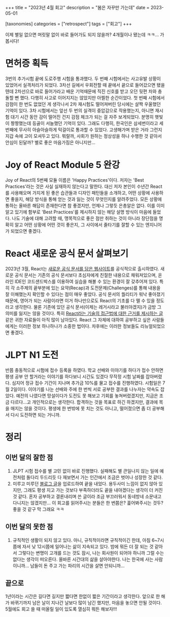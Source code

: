 +++
title = "2023년 4월 회고"
description = "봄은 자꾸만 가는데"
date = 2023-05-01

[taxonomies]
categories = ["retrospect"]
tags = ["회고"]
+++

이제 별일 없으면 머릿말 없이 바로 들어가도 되지 않을까? 4개월이나 됐는데 ㅋㅋ... 가봅시다!

# 면허증 획득
3번의 추가시험 끝에 도로주행 시험을 통과했다. 두 번째 시험에서는 사고유발 상황이 있었어서 실격처리가 되었다. 3차선 길에서 우회전할 때 끝에서 끝으로 들어갔으면 됐을텐데 2차선으로 바로 들어가라고 배운 기억때문에 직진 신호를 받고 오던 뒷편 차와 충돌할 뻔 했다. 다행히 사고로 이어지지는 않았지만 아찔한 순간이었다. 첫 번째 시험에서 감점이 한 번도 없었던 게 생각나서 2차 재시험도 떨어져버린 당시에는 살짝 우울했던 기억이 있다. 3차 시험에서는 앞선 두 번의 실격이 중압감으로 작용했는지, 아니면 재시험 대기 시간 동안 감이 떨어진 건지 감점 체크가 되는 걸 자주 보게되었다. 분명히 햇빛이 짱짱했는데 등골이 서늘했던 기억이 있다. 그래도 다행히, 한국인은 삼세번이라고 세 번째에 무사히 아슬아슬하게 턱걸이로 통과할 수 있었다. 고생해가며 받은 거라 그런지 지갑 속에 고이 모셔두고 있다. 뭐랄까, 사회가 원하는 정상성을 하나 수행한 것 같아서 안심이 된달까? 별로 좋은 마음가짐은 아니지만...

# Joy of React Module 5 완강
Joy of React의 5번째 모듈 이름은 'Happy Practices'이다. 저자는 'Best Practices'라는 것은 사실 실재하지 않는다고 말한다. 대신 저자 본인이 수년간 React를 사용해오며 가지게 된 좋은 습관들과 디자인 패턴들을 소개하고, 어떤 상황에 사용하면 좋을지, 해당 방식을 통해 얻는 것과 잃는 것이 무엇인지를 알려주었다. 모든 상황에 통하는 올바른 해답이 존재한다면 참 좋겠지만, 언제나 그렇듯 은총알은 없다. 이를 이미 알고 있기에 함부로 'Best Practices'를 제시하지 않는 해당 설명 방식이 마음에 들었다. 나도 기술에 대해 고려할 때, 맹목적으로 좋은 점만 취하는 것이 아니라 장단점을 명확히 알고 어떤 상황에 어떤 것이 좋은지, 그 사이에서 줄타기를 잘할 수 있는 엔지니어가 되었으면 좋겠다.

# React 새로운 공식 문서 살펴보기
2023년 3월, React는 [새로운 공식 문서를 담은 웹사이트](https://react.dev/)를 공식적으로 출시하였다. 새로운 공식 문서는 기존의 공식 문서보다 초심자에게 친절한 내용으로 채워져있으며, 온라인 IDE인 코드샌드박스를 이용하여 실습을 해볼 수 있는 환경이 잘 갖추어져 있다. 특히 각 소주제의 끝부분에 있는 요약(Recap)과 도전문제(Challenges)를 통해 내용을 잘 이해했는지 확인할 수 있다는 점이 매우 좋았다. 공식 문서의 퀄리티가 워낙 좋아졌기 때문에, 영어가 되는 사람이라면 이거 하나만으로도 React의 기초를 다 뗄 수 있을 정도라고 생각한다. 물론 기존에 있던 공식 문서(이제는 레거시라고 불러야겠지)가 금방 그 의미를 잃지는 않을 것이다. 특히 [React라는 기술의 접근법에 대한 근거를 제시하는 글](https://legacy.reactjs.org/docs/reconciliation.html#motivation) 같은 귀한 자료들이 아직 많이 남아있다. React 그 자체에 대하여 공부하고 싶은 사람들에게는 이러한 정보 하나하나가 소중한 법이다. 차후에는 이러한 정보들도 리뉴얼되었으면 좋겠다.

# JLPT N1 도전
반쯤 충동적으로 시험에 접수 등록을 하였다. 학교 선배와 이야기를 하다가 접수 안하면 평생 공부 안 할거라는 이야기를 하다보니 시간도 있겠다 무작정 시험 날짜를 잡아버렸다. 심지어 정규 접수 기간이 지나며 추가금 10%를 물고 접수를 진행하였다. 시험일은 7월 2일이다. 이야기를 나눈 선배와 주에 한 번씩 서로 공부한 결과를 나누자는 약속도 잡았다. 예전의 나였다면 망설이다가 도전도 못 해보고 기회를 놓쳐버렸겠지만, 지금은 조금 다르다...고 개인적으로는 생각한다. 합격하는 것을 목표로 하긴 하겠지만, 결과에 목을 매지는 않을 것이다. 평생에 한 번밖에 못 치는 것도 아니고, 떨어졌으면 좀 더 공부해서 다시 도전하면 되는 거니까.

# 정리

## 이번 달의 잘한 점

1. JLPT 시험 접수를 별 고민 없이 바로 진행했다. 실패해도 별 큰일나지 않는 일에 예전처럼 돌다리 두드리듯 다 재보면서 가는 인간에서 조금은 벗어나 성장한 것 같다.
2. 미루고 미루던 [블로그 글](https://hatchery.pages.dev/react-a-high-level-perspective/)을 업로드하여 끝을 내었다. 용두사미 느낌이 없지 않아 있지만, 그래도 평생 지고 가는 것보다 부족하더라도 끝을 내야겠다는 생각이 더 커진 것 같다. 혼자 공부하고 결론내리며 쓴 글이라 조금 부끄러워서 동네방네 소문내고 다니지는 않겠지만... 이 회고를 읽어주시는 분들은 한 번쯤은? 흝어봐주시는 것두? 좋을 것 같구 막 그래요 ㅋㅋ

## 이번 달의 못한 점

1. 규칙적인 생활이 되지 않고 있다. 아니, 규칙적이라면 규칙적이긴 한데, 아침 6~7시쯤에 자서 낮 12시쯤에 일어나는 삶이 지속되고 있다. 밤에 뭐든 더 잘 되는 것 같아서 그렇다는 변명이 고개를 드는 것도 잠시, 나는 회사원이 되어야 하니까 그럴 수는 없다는 생각이 떠오른다. 올바른 시간대의 삶을 살아야한다. 나는 한국에 사는 사람이니까... 남들이 돈 주고 가는 파리의 시간을 살면 안되니까...

## 끝으로
1년이라는 시간은 길다면 길지만 짧다면 한없이 짧은 기간이라고 생각한다. 앞으로 한 해가 바뀌기까지 남은 날이 지나간 날보다 많이 남긴 했지만, 마음을 놓으면 안될 것이다. 5월에도 회고 쓸 때 떠올릴 일이 있도록 열심히 뭐든 해보자!!!